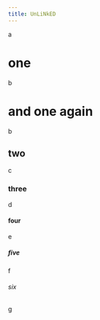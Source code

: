 ```yaml
---
title: UnLiNkED
---
```


a

# one

b

# and one again

b

## two

c

### three

d

#### four

e

##### five

f

###### six

g
